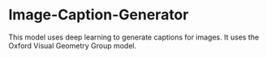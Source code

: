 # Image-Caption-Generator
This model uses deep learning to generate captions for images. It uses the Oxford Visual Geometry Group model.
